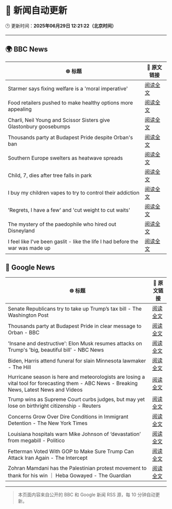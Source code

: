 # 🧠 新闻自动更新

🕒 更新时间：**2025年06月29日 12:21:22（北京时间）**

---

## 🌍 BBC News

| 🌐 标题 | 🔗 原文链接 |
|--------|-------------|
| Starmer says fixing welfare is a 'moral imperative' | [阅读全文](https://www.bbc.com/news/articles/c20wxq3q1x3o) |
| Food retailers pushed to make healthy options more appealing | [阅读全文](https://www.bbc.com/news/articles/ckg5xzpmxzgo) |
| Charli, Neil Young and Scissor Sisters give Glastonbury goosebumps | [阅读全文](https://www.bbc.com/news/articles/cj0m9r35142o) |
| Thousands party at Budapest Pride despite Orban's ban | [阅读全文](https://www.bbc.com/news/articles/clylnev5y36o) |
| Southern Europe swelters as heatwave spreads | [阅读全文](https://www.bbc.com/news/articles/c5y74nv1zqpo) |
| Child, 7, dies after tree falls in park | [阅读全文](https://www.bbc.com/news/articles/c4gdr4el5vpo) |
| I buy my children vapes to try to control their addiction | [阅读全文](https://www.bbc.com/news/articles/czdv3jq1pnyo) |
| 'Regrets, I have a few' and 'cut weight to cut waits' | [阅读全文](https://www.bbc.com/news/articles/cr79ze0p9y2o) |
| The mystery of the paedophile who hired out Disneyland | [阅读全文](https://www.bbc.com/news/articles/c93kg14zn3zo) |
| I feel like I've been gaslit - like the life I had before the war was made up | [阅读全文](https://www.bbc.com/news/articles/cn81rdvdm9jo) |

## 📰 Google News

| 🌐 标题 | 🔗 原文链接 |
|--------|-------------|
| Senate Republicans try to take up Trump’s tax bill - The Washington Post | [阅读全文](https://news.google.com/rss/articles/CBMifkFVX3lxTFB6WGUzNm1hMXI4U1pfVVo2WDdvV1NRNm5FMW00OWVhWEdjSmZBbFhUWGtTYk1pbEtrRUNqYjZiNEJqcExvbXpUcDNNaHVQMUhsOGFuZXhLLTQtdnRhZ1daaktCY1lUU2d6bWJqRTZkUklFTG5OczBYZ3FBSDIwUQ?oc=5) |
| Thousands party at Budapest Pride in clear message to Orban - BBC | [阅读全文](https://news.google.com/rss/articles/CBMiWkFVX3lxTE9ieHh2ZDFGZ0ZuTXBKSzBaQlVSbVVUQVIwN3QweGFiZFg2ZmMyOHNOZ2htZ3V5djFWSEhjcEQ1c016STN0YXRxUlhMZkhsdnRLanBSNVNyV0o4d9IBX0FVX3lxTFB4LUx0OGM0djdocUFHWWRjRWM3bTQ3VVVfbzdQVWhNZFBkMEY2UTBBN2VoVW04VTBHMXNEOHQ1eFhaSmRkR2lhZ0dMTmVzMVhrTHMwYkFzRHlURm1aQk04?oc=5) |
| 'Insane and destructive': Elon Musk resumes attacks on Trump's 'big, beautiful bill' - NBC News | [阅读全文](https://news.google.com/rss/articles/CBMipwFBVV95cUxQNjZwXzhqek1BYWxSMTVXeS1udW1xV0pMRDlSZ25CcjFBT1hMMnlfX1duRHEyWTZQTFczb0dTMzVLYVo2a2VXdGZhcnRnSkt0Q1EyS184cXpidlVUejFyb25WYzBjREV2S0ZmNEJsRzNvQjVBdi1iaUZrWUFSSUw4dmEya0gwazcyVmpNTXM1ZlRtTUt0ZXNXNkI3NHlrdzFfS3lTTFd6ONIBVkFVX3lxTE9yRGlPLTFmWUxzMTA2c2RBUUpXVFlTb2ZzaHQ2SFNRWEkyNXBlQU9ubUxDTUJpTy1rYkxxQWpOenhqeERIUExBR09wVlJGSU92Ny1IVXN3?oc=5) |
| Biden, Harris attend funeral for slain Minnesota lawmaker - The Hill | [阅读全文](https://news.google.com/rss/articles/CBMinAFBVV95cUxOR3VOcHY3ZG9lVXppNnNyckNoRUN3U3FFZ3NNa1E3WXRLSmZzVnhMUXdEaVM3U0E1TEVOMzEzX2xEWlpienYwRDMwSDRnVzFHVHNFcUNzQ2dqdW9KcnhwbktDMHdWVzJMODlwamp3VWVISkJzTjBlVVpNc3lQcy1iOGFPM2d5ODFVaFd4eWtwTVhyRFR6U0dwN2o1aWbSAaIBQVVfeXFMTlVfdEVrQ25GUWVUclZVYkxuWEx1Qm90UWcwbm5ZMFAzTUpDUVRZQXhvamhHY013NGRuWEt0ZnJnbHNybTJkbU9aOW1BYUJEZzdpTXVuUThuTUZ1VUE4RWNkaER2NERjUkQxNVplaUhlNEtkWXBRaTAzVkZNRVdkWGxUMF9jTjhnei1kZ1E2ZElZVTJlQ1dyMVVkUFlKUkJtTGJn?oc=5) |
| Hurricane season is here and meteorologists are losing a vital tool for forecasting them - ABC News - Breaking News, Latest News and Videos | [阅读全文](https://news.google.com/rss/articles/CBMiqgFBVV95cUxOanFNSG1lQTBoV1Nod19Gcjg0MFZwTFYtM1JFdTh5Q2xpTTVFNmdJc1U5bEhtY0VncHIwR2JTWGhyMTVjV1ZPa3AydGQyU1dzYm5iRk5SZTFlZmtvWVBITEpFZDMyc1lXRWRTOTBwYml6NTFwWVFyZExoYWhqMHhvemthb1JkdFBsMDBjZ2ZTbEcydGowcGdBZHRMd3ZCWDJEX1F0RXFlNjRvQdIBrwFBVV95cUxPMjhwVUhwd3ZIUXpqdWRDUDZSbkYxQm5mc0FUWTBxa0pGRWIzWU1kUlZsZGp2NTNKVEdVbmFqdXBNTjlmOHdzdDBVNVhfX3BScVVXYTJybFZhcFNvMjRZa3FHWFNZa21KVzZocDItQzZqc2l0a21jNUdudE5QSUg0elBCWV9XM2VaVzVMRXZJS1JXM1puSC1WNGpXMWI1OGhGX2xjUmdUdHdHdHdMZzRv?oc=5) |
| Trump wins as Supreme Court curbs judges, but may yet lose on birthright citizenship - Reuters | [阅读全文](https://news.google.com/rss/articles/CBMiugFBVV95cUxPenAwVlFWY0FMbVZzeU9zMlZOaFlrbTljOTh2aE9QQThBUHQzMjZUa3RjbTd2NUVlV2FFbWVlSkJVemt6ZjJMSUJLQVpLeW1DRVNDSEtnUHdSNVNWRFM0R2wxY29SNXppb0JtelV4ZUJfUG5CTUFWOHNzVmtnNEpMMC1ocUp0WG43MzVMRHgteDZzR3pfZTgtNHpSNFIxNDM3emxxd3M3cF9XTjZENnVTVW1VVFMxSVFpX3c?oc=5) |
| Concerns Grow Over Dire Conditions in Immigrant Detention - The New York Times | [阅读全文](https://news.google.com/rss/articles/CBMifkFVX3lxTE8wZUxPQ0lzbXk0QVA3Sl8yYlVvMk81UGcyRHhRSUxDREdkcktWRHg4MUJsRVVqYmVybEZGclR4TE9DV293WDdCUE8xdHJDMS12bWtnYW9jT0ZTcVd4a0ZpbmRNUzRlUElpOGE4VVBtOTdLVDB2dWRtSW9qLTY0QQ?oc=5) |
| Louisiana hospitals warn Mike Johnson of ‘devastation’ from megabill - Politico | [阅读全文](https://news.google.com/rss/articles/CBMizgFBVV95cUxNU0F2M3h2S3Nzbl9NaXVwWDN1SERSX3lRbVhiMkxXU2gxZ2IyOXNhSVVpelFMTG16cHNGVHFFVW1ZOHBiOVZxdkZueFBrUU94V2FZN2NTYlY5ZGVMbEdJb2pWYnBvektiRmR2Vk15M0RGR3I1MHFCRkxHdmJBd01MOWVDRHl2X3JxTXJoLWY1T0k1SHJnLTZabndfMjhSVEtOZEctNG52MnotSXlrdk1aMGZ4SzNsOGVQSWlXdG5DZkhBbWlPbnNtY0dUX1IwZw?oc=5) |
| Fetterman Voted With GOP to Make Sure Trump Can Attack Iran Again - The Intercept | [阅读全文](https://news.google.com/rss/articles/CBMid0FVX3lxTFB6RWh1dENsZDJMbkJJOVFzMnlhM29FWXl2SVFBc24tUkNDRDRScHhHWFVjNFhzRWdtMmdRUnZPSGtQZUQ4aXV3a3VXWFNOXzBobFNGMUl3cWtPWHA0R3U2Y1FyTUdnelVuT3JOb2pKcDJ2WUxQN2FN?oc=5) |
| Zohran Mamdani has the Palestinian protest movement to thank for his win ｜ Heba Gowayed - The Guardian | [阅读全文](https://news.google.com/rss/articles/CBMilgFBVV95cUxOQjNLUzg1dkpXeXhWdmJabmNXY0F2dkZua2lwc19xYl9Tc3AyQ2F3Mlh0WjU4S1FobzhDck5RNkVOVXhhSUJjNzNWaFdSUkJHREs2UXNpUk1wQjNNQkM2ZUppZFhibnJHcTM4U2JUbEJTd2l4VHROYTZIdllnNEJnN2FQNzBYLWJFZlI3TVE5OWJ1b240Qnc?oc=5) |

---
> 本页面内容来自公开的 BBC 和 Google 新闻 RSS 源，每 10 分钟自动更新。